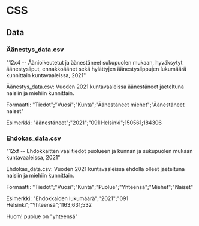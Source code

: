 # CSS
## Data
### Äänestys_data.csv
"12x4 -- Äänioikeutetut ja äänestäneet sukupuolen mukaan, hyväksytyt äänestysliput, ennakkoäänet sekä hylättyjen äänestyslippujen lukumäärä kunnittain kuntavaaleissa, 2021"


Äänestys_data.csv: Vuoden 2021 kuntavaaleissa äänestäneet jaeteltuna naisiin ja miehiin kunnittain.

Formaatti:
"Tiedot";"Vuosi";"Kunta";"Äänestäneet miehet";"Äänestäneet naiset"

Esimerkki: "äänestäneet";"2021";"091 Helsinki";150561;184306

### Ehdokas_data.csv
"12xf -- Ehdokkaitten vaalitiedot puolueen ja kunnan ja sukupuolen mukaan kuntavaaleissa, 2021"


Ehdokas_data.csv: Vuoden 2021 kuntavaaleissa ehdolla olleet jaeteltuna naisiin ja miehiin kunnittain.

Formaatti:
"Tiedot";"Vuosi";"Kunta";"Puolue";"Yhteensä";"Miehet";"Naiset"

Esimerkki: "Ehdokkaiden lukumäärä";"2021";"091 Helsinki";"Yhteensä";1163;631;532

Huom! puolue on "yhteensä"